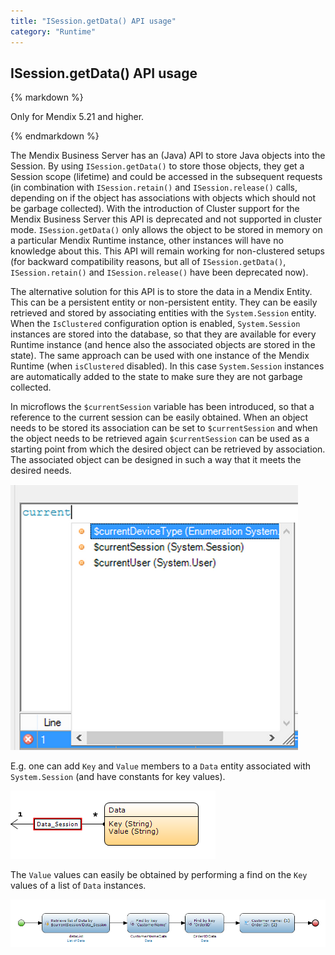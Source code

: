 ```yaml
---
title: "ISession.getData() API usage"
category: "Runtime"
---
```

## ISession.getData() API usage

<div class="alert alert-warning">{% markdown %}

Only for Mendix 5.21 and higher.

{% endmarkdown %}</div>

The Mendix Business Server has an (Java) API to store Java objects into the Session. By using `ISession.getData()` to store those objects, they get a Session scope (lifetime) and could be accessed in the subsequent requests (in combination with `ISession.retain()` and `ISession.release()` calls, depending on if the object has associations with objects which should not be garbage collected). With the introduction of Cluster support for the Mendix Business Server this API is deprecated and not supported in cluster mode. `ISession.getData()` only allows the object to be stored in memory on a particular Mendix Runtime instance, other instances will have no knowledge about this. This API will remain working for non-clustered setups (for backward compatibility reasons, but all of `ISession.getData()`, `ISession.retain()` and `ISession.release()` have been deprecated now).

The alternative solution for this API is to store the data in a Mendix Entity. This can be a persistent entity or non-persistent entity. They can be easily retrieved and stored by associating entities with the `System.Session` entity. When the `IsClustered` configuration option is enabled, `System.Session` instances are stored into the database, so that they are available for every Runtime instance (and hence also the associated objects are stored in the state). The same approach can be used with one instance of the Mendix Runtime (when `isClustered` disabled). In this case `System.Session` instances are automatically added to the state to make sure they are not garbage collected.

In microflows the `$currentSession` variable has been introduced, so that a reference to the current session can be easily obtained. When an object needs to be stored its association can be set to `$currentSession` and when the object needs to be retrieved again `$currentSession` can be used as a starting point from which the desired object can be retrieved by association. The associated object can be designed in such a way that it meets the desired needs.

[![](attachments/16714076/16844076.png)](attachments/16714076/16844076.png)

E.g. one can add `Key` and `Value` members to a `Data` entity associated with `System.Session` (and have constants for key values).

[![](attachments/16714076/16844078.png)](attachments/16714076/16844077.png)

The `Value` values can easily be obtained by performing a find on the `Key` values of a list of `Data` instances.

![](attachments/16714076/16844077.png)
